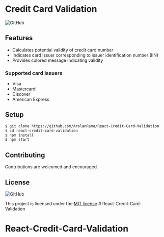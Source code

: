 # Credit Card Validation

![GitHub](https://img.shields.io/github/license/riosdcs/react-cc-validation?color=blue)


## Features

- Calculates potential validity of credit card number
- Indicates card issuer corresponding to issuer identification number (IIN)
- Provides colored message indicating validity

### Supported card issuers

- Visa
- Mastercard
- Discover
- American Express

## Setup

```bash
$ git clone https://github.com/ArslanRama/React-Credit-Card-Validation
$ cd react-credit-card-validation
$ npm install
$ npm start
```



## Contributing

Contributions are welcomed and encouraged.

## License

![GitHub](https://img.shields.io/github/license/riosdcs/react-cc-validation?color=blue)

This project is licensed under the [MIT license](LICENSE).# React-Credit-Card-Validation
# React-Credit-Card-Validation
